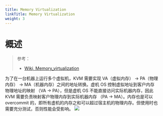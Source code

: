 ```yaml
---
title: Memory Virtualization
linkTitle: Memory Virtualization
weight: 3
---
```


# 概述

> 参考：
>
> - [Wiki, Memory_virtualization](https://en.wikipedia.org/wiki/Memory_virtualization)

为了在一台机器上运行多个虚拟机，KVM 需要实现 VA（虚拟内存） -> PA（物理内存） -> MA（机器内存）之间的地址转换。虚机 OS 控制虚拟地址到客户内存物理地址的映射 （VA -> PA），但是虚机 OS 不能直接访问实际机器内存，因此 KVM 需要负责映射客户物理内存到实际机器内存 （PA -> MA）。内存也是可以 overcommit 的，即所有虚机的内存之和可以超过宿主机的物理内存。但使用时也需要充分测试，否则性能会受影响。
![](https://notes-learning.oss-cn-beijing.aliyuncs.com/tqgo41/1616124379716-c4fa6e3c-3050-4d41-935c-8cd582fe465e.png)
